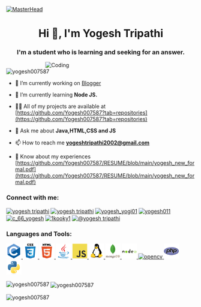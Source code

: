 [![MasterHead](https://cdn.videoplasty.com/animation/chill-coding-programming-lo-fi-animation-stock-animation-21874-1024x576.jpg)](https://Yogesh007587.io)
<h1 align="center">Hi 👋, I'm Yogesh Tripathi</h1>
<h3 align="center">I'm a student who is learning and seeking for an answer.</h3>
<img align="right" alt="Coding" width="400" src="https://thumbs.gfycat.com/CheerySeparateGoldeneye-size_restricted.gif">

<p align="left"> <img src="https://komarev.com/ghpvc/?username=yogesh007587&label=Profile%20views&color=0e75b6&style=flat" alt="yogesh007587" /> </p>

- 🔭 I’m currently working on [Blogger](https://yogesh007587.github.io/project/)

- 🌱 I’m currently learning **Node JS.**

- 👨‍💻 All of my projects are available at [https://github.com/Yogesh007587?tab=repositories](https://github.com/Yogesh007587?tab=repositories)

- 💬 Ask me about **Java,HTML,CSS and JS**

- 📫 How to reach me **yogeshtripathi2002@gmail.com**

- 📄 Know about my experiences [https://github.com/Yogesh007587/RESUME/blob/main/yogesh_new_formal.pdf](https://github.com/Yogesh007587/RESUME/blob/main/yogesh_new_formal.pdf)

<h3 align="left">Connect with me:</h3>
<p align="left">
<a href="https://linkedin.com/in/yogesh tripathi" target="blank"><img align="center" src="https://raw.githubusercontent.com/rahuldkjain/github-profile-readme-generator/master/src/images/icons/Social/linked-in-alt.svg" alt="yogesh tripathi" height="30" width="40" /></a>
<a href="https://fb.com/yogesh tripathi" target="blank"><img align="center" src="https://raw.githubusercontent.com/rahuldkjain/github-profile-readme-generator/master/src/images/icons/Social/facebook.svg" alt="yogesh tripathi" height="30" width="40" /></a>
<a href="https://instagram.com/yogesh_yogi01" target="blank"><img align="center" src="https://raw.githubusercontent.com/rahuldkjain/github-profile-readme-generator/master/src/images/icons/Social/instagram.svg" alt="yogesh_yogi01" height="30" width="40" /></a>
<a href="https://www.codechef.com/users/yogesh011" target="blank"><img align="center" src="https://cdn.jsdelivr.net/npm/simple-icons@3.1.0/icons/codechef.svg" alt="yogesh011" height="30" width="40" /></a>
<a href="https://www.hackerrank.com/c_66_yogesh" target="blank"><img align="center" src="https://raw.githubusercontent.com/rahuldkjain/github-profile-readme-generator/master/src/images/icons/Social/hackerrank.svg" alt="c_66_yogesh" height="30" width="40" /></a>
<a href="https://www.leetcode.com/1kooky1" target="blank"><img align="center" src="https://raw.githubusercontent.com/rahuldkjain/github-profile-readme-generator/master/src/images/icons/Social/leet-code.svg" alt="1kooky1" height="30" width="40" /></a>
<a href="https://www.hackerearth.com/@yogesh tripathi" target="blank"><img align="center" src="https://raw.githubusercontent.com/rahuldkjain/github-profile-readme-generator/master/src/images/icons/Social/hackerearth.svg" alt="@yogesh tripathi" height="30" width="40" /></a>
</p>

<h3 align="left">Languages and Tools:</h3>
<p align="left"> <a href="https://www.cprogramming.com/" target="_blank" rel="noreferrer"> <img src="https://raw.githubusercontent.com/devicons/devicon/master/icons/c/c-original.svg" alt="c" width="40" height="40"/> </a> <a href="https://www.w3schools.com/css/" target="_blank" rel="noreferrer"> <img src="https://raw.githubusercontent.com/devicons/devicon/master/icons/css3/css3-original-wordmark.svg" alt="css3" width="40" height="40"/> </a> <a href="https://www.w3.org/html/" target="_blank" rel="noreferrer"> <img src="https://raw.githubusercontent.com/devicons/devicon/master/icons/html5/html5-original-wordmark.svg" alt="html5" width="40" height="40"/> </a> <a href="https://www.java.com" target="_blank" rel="noreferrer"> <img src="https://raw.githubusercontent.com/devicons/devicon/master/icons/java/java-original.svg" alt="java" width="40" height="40"/> </a> <a href="https://developer.mozilla.org/en-US/docs/Web/JavaScript" target="_blank" rel="noreferrer"> <img src="https://raw.githubusercontent.com/devicons/devicon/master/icons/javascript/javascript-original.svg" alt="javascript" width="40" height="40"/> </a> <a href="https://www.linux.org/" target="_blank" rel="noreferrer"> <img src="https://raw.githubusercontent.com/devicons/devicon/master/icons/linux/linux-original.svg" alt="linux" width="40" height="40"/> </a> <a href="https://www.mongodb.com/" target="_blank" rel="noreferrer"> <img src="https://raw.githubusercontent.com/devicons/devicon/master/icons/mongodb/mongodb-original-wordmark.svg" alt="mongodb" width="40" height="40"/> </a> <a href="https://nodejs.org" target="_blank" rel="noreferrer"> <img src="https://raw.githubusercontent.com/devicons/devicon/master/icons/nodejs/nodejs-original-wordmark.svg" alt="nodejs" width="40" height="40"/> </a> <a href="https://opencv.org/" target="_blank" rel="noreferrer"> <img src="https://www.vectorlogo.zone/logos/opencv/opencv-icon.svg" alt="opencv" width="40" height="40"/> </a> <a href="https://www.php.net" target="_blank" rel="noreferrer"> <img src="https://raw.githubusercontent.com/devicons/devicon/master/icons/php/php-original.svg" alt="php" width="40" height="40"/> </a> <a href="https://www.python.org" target="_blank" rel="noreferrer"> <img src="https://raw.githubusercontent.com/devicons/devicon/master/icons/python/python-original.svg" alt="python" width="40" height="40"/> </a> </p>

<p><img align="left" src="https://github-readme-stats.vercel.app/api/top-langs?username=yogesh007587&show_icons=true&locale=en&layout=compact" alt="yogesh007587" /></p>

<p>&nbsp;<img align="center" src="https://github-readme-stats.vercel.app/api?username=yogesh007587&show_icons=true&locale=en" alt="yogesh007587" /></p>

<p><img align="center" src="https://github-readme-streak-stats.herokuapp.com/?user=yogesh007587&" alt="yogesh007587" /></p>
